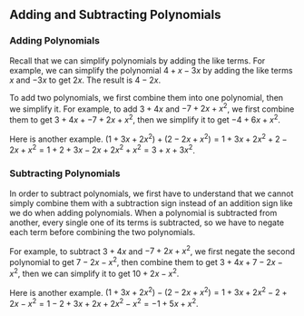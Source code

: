 Adding and Subtracting Polynomials
-------
 
### Adding Polynomials

Recall that we can simplify polynomials by adding the like terms. For example, we can simplify the polynomial $4 + x - 3x$ by adding the like terms $x$ and $-3x$ to get $2x$. The result is $4 - 2x$.

To add two polynomials, we first combine them into one polynomial, then we simplify it. For example, to add $3 + 4x$ and $-7 + 2x + x^2$, we first combine them to get $3 + 4x + -7 + 2x + x^2$, then we simplify it to get $-4 + 6x + x^2$.

Here is another example.
$(1 + 3x + 2x^2) + (2 - 2x + x^2) = 1 + 3x + 2x^2 + 2 - 2x + x^2 = 1 + 2 + 3x - 2x + 2x^2 + x^2 = 3 + x + 3x^2$.


### Subtracting Polynomials

In order to subtract polynomials, we first have to understand that we cannot simply combine them with a subtraction sign instead of an addition sign like we do when adding polynomials. When a polynomial is subtracted from another, every single one of its terms is subtracted, so we have to negate each term before combining the two polynomials.

For example, to subtract $3 + 4x$ and $-7 + 2x + x^2$, we first negate the second polynomial to get $7 - 2x - x^2$, then combine them to get $3 + 4x + 7 - 2x - x^2$, then we can simplify it to get $10 + 2x - x^2$.

Here is another example.
$(1 + 3x + 2x^2) - (2 - 2x + x^2) = 1 + 3x + 2x^2 - 2 + 2x - x^2 = 1 - 2 + 3x + 2x + 2x^2 - x^2 = -1 + 5x + x^2$.